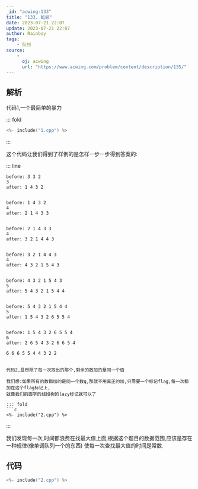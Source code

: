 ```yaml
---
_id: "acwing-133"
title: "133. 蚯蚓"
date: 2023-07-21 22:07
update: 2023-07-21 22:07
author: Rainboy
tags: 
    - 队列
source: 
    - 
      oj: acwing
      url: "https://www.acwing.com/problem/content/description/135/"
---
```


## 解析

代码1,一个最简单的暴力

::: fold
```c
<%- include("1.cpp") %>
```
:::


这个代码让我们得到了样例的是怎样一步一步得到答案的:

::: line
```
before: 3 3 2 
3 
after: 1 4 3 2 


before: 1 4 3 2 
4 
after: 2 1 4 3 3 


before: 2 1 4 3 3 
4 
after: 3 2 1 4 4 3 


before: 3 2 1 4 4 3 
4 
after: 4 3 2 1 5 4 3 


before: 4 3 2 1 5 4 3 
5 
after: 5 4 3 2 1 5 4 4 


before: 5 4 3 2 1 5 4 4 
5 
after: 1 5 4 3 2 6 5 5 4 


before: 1 5 4 3 2 6 5 5 4 
6 
after: 2 6 5 4 3 2 6 6 5 4 

6 6 6 5 5 4 4 3 2 2


代码2,显然除了每一次取出的那个,剩余的数加的是同一个值

我们想:如果所有的数都加的是同一个数q,那就不用真正的加,只需要一个标记flag,每一次都加在这个flag标记上,
就像我们前面学的线段树的lazy标记就可以了

::: fold
```c
<%- include("2.cpp") %>
```
:::

我们发现每一次,时间都浪费在找最大值上面,根据这个题目的数据范围,应该是存在一种规律(像单调队列一个的东西)
使每一次查找最大值的时间是常数.

## 代码

```c
<%- include("2.cpp") %>
```
